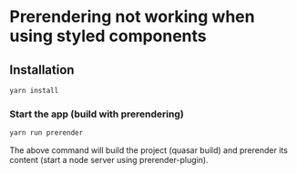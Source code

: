 # Prerendering not working when using styled components 


## Installation
```bash
yarn install
```

### Start the app (build with prerendering)
```bash
yarn run prerender
```
The above command will build the project (quasar build) and prerender its content (start a node server using prerender-plugin).